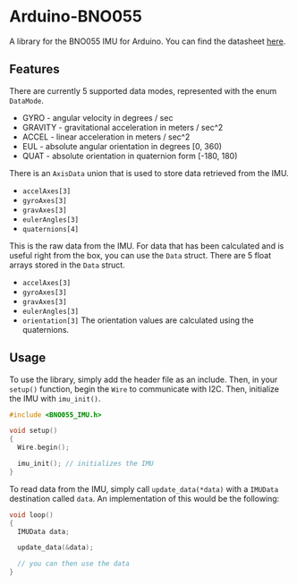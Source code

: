 # Arduino-BNO055

A library for the BNO055 IMU for Arduino. You can find the datasheet [here](https://cdn-shop.adafruit.com/datasheets/BST_BNO055_DS000_12.pdf).

## Features
There are currently 5 supported data modes, represented with the enum `DataMode`.
* GYRO    - angular velocity in degrees / sec
* GRAVITY - gravitational acceleration in meters / sec^2
* ACCEL   - linear acceleration in meters / sec^2
* EUL     - absolute angular orientation in degrees [0, 360)
* QUAT    - absolute orientation in quaternion form [-180, 180)

There is an `AxisData` union that is used to store data retrieved from the IMU.
* `accelAxes[3]`
* `gyroAxes[3]`
* `gravAxes[3]`
* `eulerAngles[3]`
* `quaternions[4]`

This is the raw data from the IMU. For data that has been calculated and is useful right from the box,
you can use the `Data` struct. There are 5 float arrays stored in the `Data` struct.
* `accelAxes[3]`
* `gyroAxes[3]`
* `gravAxes[3]`
* `eulerAngles[3]`
* `orientation[3]`
The orientation values are calculated using the quaternions.

## Usage
To use the library, simply add the header file as an include. Then, in your `setup()` function, begin the `Wire` to communicate with I2C. Then, initialize the IMU with `imu_init()`.
```ino
#include <BNO055_IMU.h>

void setup()
{
  Wire.begin();

  imu_init(); // initializes the IMU
}
```

To read data from the IMU, simply call `update_data(*data)` with a `IMUData` destination called `data`. An implementation of this would be the following:
```ino
void loop()
{
  IMUData data;

  update_data(&data);

  // you can then use the data
}
```